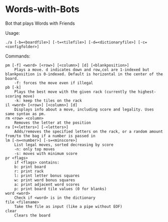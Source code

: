# Words-with-Bots
Bot that plays Words with Friends

Usage:

	./a [-b=<boardfile>] [-t=<tilefile>] [-d=<dictionaryfile>] [-c=<configfolder>]

Commands:

	pm [-f] <word> [<row>] [<column>] [d] [<blankposition>]
		Plays a move. d indicates down and row,col are 1-indexed but blankposition is 0-indexed. Default is horizontal in the center of the board.
		-f: forces the move even if illegal
	pb [-k]
		Plays the best move with the given rack (currently the highest-scoring move)
		-k: keep the tiles on the rack
	il <word> [<row>] [<column>] [d]
		Displays info about a move, including score and legality. Uses same syntax as pm.
	rm <row> <column>
		Removes the letter at the position
	ra [+<letters>] [-<letters>]
		Adds/removes the specified letters on the rack, or a random amount from/to the bag if a number is passed in
	lm [-n=<number>] [-s=<minscore>]
		List legal moves, sorted decreasing by score
		-n: only top moves
		-s: moves with minimum score
	pr <flags>
		if <flags> contains:
		b: print board
		r: print rack
		l: print letter bonus squares
		w: print word bonus squares
		a: print adjacent word scores
		p: print board tile values (0 for blanks)
	word <word>
		Check if <word> is in the dictionary
	file <filename>
		Take the file as input (like a pipe without EOF)
	clear
		Clears the board
